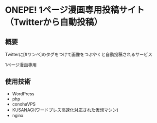 # ONEPE! 1ページ漫画専用投稿サイト（Twitterから自動投稿）
## 概要
Twitterに[#ワンぺ]のタグをつけて画像をつぶやくと自動投稿されるサービス

1ページ漫画専用

## 使用技術
* WordPress
* php
* conohaVPS
* KUSANAGI(ワードプレス高速化対応された仮想マシン)
* nginx